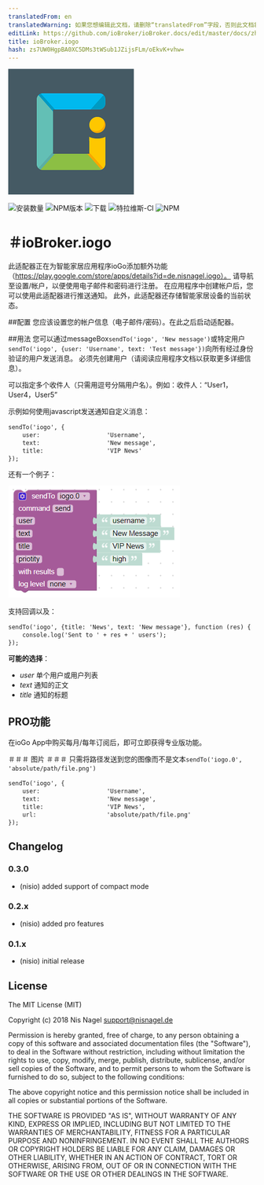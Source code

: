 ```yaml
---
translatedFrom: en
translatedWarning: 如果您想编辑此文档，请删除“translatedFrom”字段，否则此文档将再次自动翻译
editLink: https://github.com/ioBroker/ioBroker.docs/edit/master/docs/zh-cn/adapterref/iobroker.iogo/README.md
title: ioBroker.iogo
hash: zs7UW0HgpBA0XC5DMs3tWSub1JZijsFLm/oEkvK+vhw=
---
```

![商标](../../../en/adapterref/iobroker.iogo/admin/iogo.png)

![安装数量](http://iobroker.live/badges/iogo-stable.svg)
![NPM版本](http://img.shields.io/npm/v/iobroker.iogo.svg)
![下载](https://img.shields.io/npm/dm/iobroker.iogo.svg)
![特拉维斯-CI](http://img.shields.io/travis/nisiode/ioBroker.iogo/master.svg)
![NPM](https://nodei.co/npm/iobroker.iogo.png?downloads=true)

＃ioBroker.iogo
=================

此适配器正在为智能家居应用程序ioGo添加额外功能（https://play.google.com/store/apps/details?id=de.nisnagel.iogo）。
请导航至设置/帐户，以便使用电子邮件和密码进行注册。
在应用程序中创建帐户后，您可以使用此适配器进行推送通知。
此外，此适配器还存储智能家居设备的当前状态。

##配置
您应该设置您的帐户信息（电子邮件/密码）。在此之后启动适配器。

##用法
您可以通过messageBox```sendTo('iogo', 'New message')```或特定用户```sendTo('iogo', {user: 'Username', text: 'Test message'})```向所有经过身份验证的用户发送消息。
必须先创建用户（请阅读应用程序文档以获取更多详细信息）。

可以指定多个收件人（只需用逗号分隔用户名）。例如：收件人：“User1，User4，User5”

示例如何使用javascript发送通知自定义消息：

```
sendTo('iogo', {
    user:                   'Username',
    text:                   'New message',
    title:                  'VIP News'
});
```

还有一个例子：

![blockly](../../../en/adapterref/iobroker.iogo/img/blockly.png)

支持回调以及：

```
sendTo('iogo', {title: 'News', text: 'New message'}, function (res) {
    console.log('Sent to ' + res + ' users');
});
```

**可能的选择**：

 - *user* 单个用户或用户列表
 - *text* 通知的正文
 - *title* 通知的标题

## PRO功能
在ioGo App中购买每月/每年订阅后，即可立即获得专业版功能。

＃＃＃ 图片 ＃＃＃
只需将路径发送到您的图像而不是文本```sendTo('iogo.0', 'absolute/path/file.png')```

```
sendTo('iogo', {
    user:                   'Username',
    text:                   'New message',
    title:                  'VIP News',
    url:                    'absolute/path/file.png'
});
```

## Changelog
### 0.3.0
* (nisio) added support of compact mode

### 0.2.x
* (nisio) added pro features

### 0.1.x
* (nisio) initial release

## License
The MIT License (MIT)

Copyright (c) 2018 Nis Nagel <support@nisnagel.de>

Permission is hereby granted, free of charge, to any person obtaining a copy
of this software and associated documentation files (the "Software"), to deal
in the Software without restriction, including without limitation the rights
to use, copy, modify, merge, publish, distribute, sublicense, and/or sell
copies of the Software, and to permit persons to whom the Software is
furnished to do so, subject to the following conditions:

The above copyright notice and this permission notice shall be included in
all copies or substantial portions of the Software.

THE SOFTWARE IS PROVIDED "AS IS", WITHOUT WARRANTY OF ANY KIND, EXPRESS OR
IMPLIED, INCLUDING BUT NOT LIMITED TO THE WARRANTIES OF MERCHANTABILITY,
FITNESS FOR A PARTICULAR PURPOSE AND NONINFRINGEMENT. IN NO EVENT SHALL THE
AUTHORS OR COPYRIGHT HOLDERS BE LIABLE FOR ANY CLAIM, DAMAGES OR OTHER
LIABILITY, WHETHER IN AN ACTION OF CONTRACT, TORT OR OTHERWISE, ARISING FROM,
OUT OF OR IN CONNECTION WITH THE SOFTWARE OR THE USE OR OTHER DEALINGS IN
THE SOFTWARE.